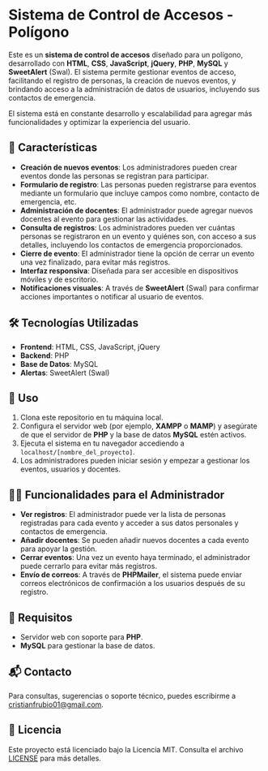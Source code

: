 # Sistema de Control de Accesos - Polígono

Este es un **sistema de control de accesos** diseñado para un polígono, desarrollado con **HTML**, **CSS**, **JavaScript**, **jQuery**, **PHP**, **MySQL** y **SweetAlert** (Swal). El sistema permite gestionar eventos de acceso, facilitando el registro de personas, la creación de nuevos eventos, y brindando acceso a la administración de datos de usuarios, incluyendo sus contactos de emergencia.

El sistema está en constante desarrollo y escalabilidad para agregar más funcionalidades y optimizar la experiencia del usuario.

## 🚀 Características

- **Creación de nuevos eventos**: Los administradores pueden crear eventos donde las personas se registran para participar.
- **Formulario de registro**: Las personas pueden registrarse para eventos mediante un formulario que incluye campos como nombre, contacto de emergencia, etc.
- **Administración de docentes**: El administrador puede agregar nuevos docentes al evento para gestionar las actividades.
- **Consulta de registros**: Los administradores pueden ver cuántas personas se registraron en un evento y quiénes son, con acceso a sus detalles, incluyendo los contactos de emergencia proporcionados.
- **Cierre de evento**: El administrador tiene la opción de cerrar un evento una vez finalizado, para evitar más registros.
- **Interfaz responsiva**: Diseñada para ser accesible en dispositivos móviles y de escritorio.
- **Notificaciones visuales**: A través de **SweetAlert** (Swal) para confirmar acciones importantes o notificar al usuario de eventos.

## 🛠️ Tecnologías Utilizadas

- **Frontend**: HTML, CSS, JavaScript, jQuery
- **Backend**: PHP
- **Base de Datos**: MySQL
- **Alertas**: SweetAlert (Swal)

## 🚀 Uso

1. Clona este repositorio en tu máquina local.
2. Configura el servidor web (por ejemplo, **XAMPP** o **MAMP**) y asegúrate de que el servidor de **PHP** y la base de datos **MySQL** estén activos.
4. Ejecuta el sistema en tu navegador accediendo a `localhost/[nombre_del_proyecto]`.
5. Los administradores pueden iniciar sesión y empezar a gestionar los eventos, usuarios y docentes.

## 🧑‍💻 Funcionalidades para el Administrador

- **Ver registros**: El administrador puede ver la lista de personas registradas para cada evento y acceder a sus datos personales y contactos de emergencia.
- **Añadir docentes**: Se pueden añadir nuevos docentes a cada evento para apoyar la gestión.
- **Cerrar eventos**: Una vez un evento haya terminado, el administrador puede cerrarlo para evitar más registros.
- **Envío de correos**: A través de **PHPMailer**, el sistema puede enviar correos electrónicos de confirmación a los usuarios después de su registro.

## 🔧 Requisitos

- Servidor web con soporte para **PHP**.
- **MySQL** para gestionar la base de datos.

## 📬 Contacto

Para consultas, sugerencias o soporte técnico, puedes escribirme a [cristianfrubio01@gmail.com](mailto:cristianfrubio01@gmail.com).

## 📄 Licencia

Este proyecto está licenciado bajo la Licencia MIT. Consulta el archivo [LICENSE](LICENSE) para más detalles.
